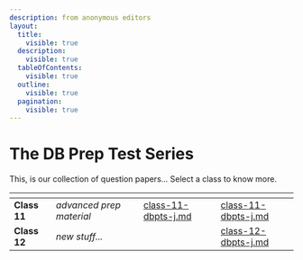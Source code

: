 ```yaml
---
description: from anonymous editors
layout:
  title:
    visible: true
  description:
    visible: true
  tableOfContents:
    visible: true
  outline:
    visible: true
  pagination:
    visible: true
---
```


# The DB Prep Test Series

This, is our collection of question papers... Select a class to know more.

<table data-view="cards"><thead><tr><th></th><th></th><th data-hidden data-type="content-ref"></th><th data-hidden data-card-target data-type="content-ref"></th></tr></thead><tbody><tr><td><strong>Class 11</strong></td><td><em>advanced prep material</em></td><td><a href="class-11-dbpts-j.md">class-11-dbpts-j.md</a></td><td><a href="class-11-dbpts-j.md">class-11-dbpts-j.md</a></td></tr><tr><td><strong>Class 12</strong></td><td><em>new stuff...</em></td><td></td><td><a href="class-12-dbpts-j.md">class-12-dbpts-j.md</a></td></tr></tbody></table>
